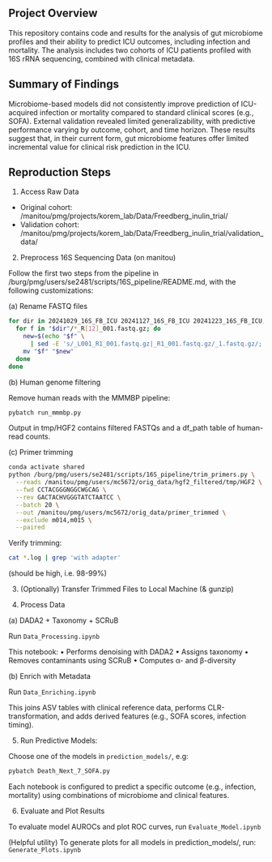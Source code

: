 ## Project Overview ##

This repository contains code and results for the analysis of gut microbiome profiles and their ability to predict ICU outcomes, including infection and mortality. The analysis includes two cohorts of ICU patients profiled with 16S rRNA sequencing, combined with clinical metadata.

## Summary of Findings ##

Microbiome-based models did not consistently improve prediction of ICU-acquired infection or mortality compared to standard clinical scores (e.g., SOFA). External validation revealed limited generalizability, with predictive performance varying by outcome, cohort, and time horizon. These results suggest that, in their current form, gut microbiome features offer limited incremental value for clinical risk prediction in the ICU.

## Reproduction Steps ##

1. Access Raw Data
* Original cohort: /manitou/pmg/projects/korem_lab/Data/Freedberg_inulin_trial/
* Validation cohort: /manitou/pmg/projects/korem_lab/Data/Freedberg_inulin_trial/validation_data/

2. Preprocess 16S Sequencing Data (on manitou)

Follow the first two steps from the pipeline in /burg/pmg/users/se2481/scripts/16S_pipeline/README.md, with the following customizations:

(a) Rename FASTQ files
```bash
for dir in 20241029_16S_FB_ICU 20241127_16S_FB_ICU 20241223_16S_FB_ICU; do
  for f in "$dir"/*_R[12]_001.fastq.gz; do
    new=$(echo "$f" \
      | sed -E 's/_L001_R1_001.fastq.gz|_R1_001.fastq.gz/_1.fastq.gz/; s/_L001_R2_001.fastq.gz|_R2_001.fastq.gz/_2.fastq.gz/')
    mv "$f" "$new"
  done
done
```
(b) Human genome filtering

Remove human reads with the MMMBP pipeline:

```bash
pybatch run_mmmbp.py
```

Output in tmp/HGF2 contains filtered FASTQs and a df_path table of human-read counts.

(c) Primer trimming
```bash
conda activate shared
python /burg/pmg/users/se2481/scripts/16S_pipeline/trim_primers.py \
  --reads /manitou/pmg/users/mc5672/orig_data/hgf2_filtered/tmp/HGF2 \
  --fwd CCTACGGGNGGCWGCAG \
  --rev GACTACHVGGGTATCTAATCC \
  --batch 20 \
  --out /manitou/pmg/users/mc5672/orig_data/primer_trimmed \
  --exclude m014,m015 \
  --paired
```

Verify trimming:

```bash
cat *.log | grep 'with adapter'
```
(should be high, i.e. 98-99%)

3. (Optionally) Transfer Trimmed Files to Local Machine (& gunzip)

4. Process Data

(a) DADA2 + Taxonomy + SCRuB

Run `Data_Processing.ipynb`

This notebook:
	•	Performs denoising with DADA2
	•	Assigns taxonomy
	•	Removes contaminants using SCRuB
	•	Computes α- and β-diversity

(b) Enrich with Metadata

Run `Data_Enriching.ipynb`

This joins ASV tables with clinical reference data, performs CLR-transformation, and adds derived features (e.g., SOFA scores, infection timing).


5. Run Predictive Models:

Choose one of the models in `prediction_models/`, e.g:
```bash
pybatch Death_Next_7_SOFA.py
```
Each notebook is configured to predict a specific outcome (e.g., infection, mortality) using combinations of microbiome and clinical features.

6. Evaluate and Plot Results

To evaluate model AUROCs and plot ROC curves, run `Evaluate_Model.ipynb`

(Helpful utility) To generate plots for all models in prediction_models/, run: `Generate_Plots.ipynb`


